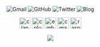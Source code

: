 <!--
<div align="center">
  
[![GitHub Stats](https://github-readme-stats.vercel.app/api?username=luswdev&show_icons=true&bg_color=30,606c88,3f4c6b&title_color=fff&text_color=fff&icon_color=fff&hide_border=true)](https://github.com/luswdev)
  
</div>
-->

<p align="center">
  <a style="text-decoration:none" href="mailto:info@lusw.dev">
    <img src="https://img.shields.io/badge/-Gmail-ea4335?style=for-the-badge&logo=gmail&logoColor=white" alt="Gmail" />
  </a>
  <a style="text-decoration:none" href="https://github.com/luswdev">
    <img src="https://img.shields.io/badge/-GitHub-181717?style=for-the-badge&logo=github&logoColor=white" alt="GitHub" />
  </a>
  <a style="text-decoration:none" href="https://twitter.com/luswdev">
    <img src="https://img.shields.io/badge/-Twitter-1da1f2?style=for-the-badge&logo=twitter&logoColor=white" alt="Twitter" />
  </a>  
  <a style="text-decoration:none" href="https://blog.lusw.dev">
    <img src="https://img.shields.io/badge/-Blog-0085A1?style=for-the-badge&logo=googlechrome&logoColor=white" alt="Blog" />
  </a>
</p>

<p align="center">
  <img height="30" src="https://cdn.jsdelivr.net/gh/devicons/devicon@master/icons/c/c-plain.svg" title="clang" alt="clang">
  <img height="30" src="https://cdn.jsdelivr.net/gh/devicons/devicon@master/icons/cplusplus/cplusplus-plain.svg" title="cplusplus" alt="cplusplus">
  <img height="30" src="https://cdn.jsdelivr.net/gh/devicons/devicon@master/icons/embeddedc/embeddedc-original.svg" title="embedded-c" alt="embedded-c">
  <img height="30" src="https://cdn.jsdelivr.net/gh/devicons/devicon/icons/cmake/cmake-original.svg" title="cmake" alt="cmake">
  <img height="30" src="https://cdn.jsdelivr.net/gh/devicons/devicon@master/icons/raspberrypi/raspberrypi-original.svg" title="raspberry-pi" alt="raspberry-pi">
</p>

</p>
<p align="center">
<img src="https://profile-counter.glitch.me/{luswdev}/count.svg" />
</p>
